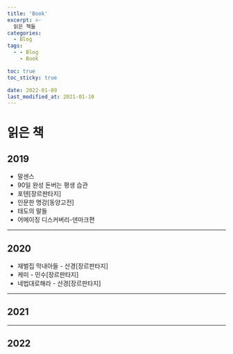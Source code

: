 ```yaml
---
title: 'Book'
excerpt: >-
  읽은 책들
categories:
  - Blog
tags:
  - - Blog
    - Book

toc: true
toc_sticky: true

date: 2022-01-09
last_modified_at: 2021-01-10
---
```


# 읽은 책
 
## 2019
-  말센스 
- 90일 완성 돈버는 평생 습관
- 포텐[장르판타지]
- 인문한 명강[동양고전]
- 태도의 말들
- 어메이징 디스커버리-덴마크편
---
## 2020
- 재벌집 막내아들 - 산경[장르판타지]
- 케미 - 민수[장르판타지]
- 네법대로해라 - 산경[장르판타지]

---
## 2021

---
## 2022










    

